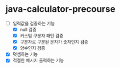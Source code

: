 # java-calculator-precourse

- [ ] 입력값을 검증하는 기능
  - [x] null 검증
  - [x] 커스텀 구분자 패턴 검증
  - [x] 구분자로 구분된 문자가 숫자인지 검증
  - [x] 양수인지 검증
- [x] 덧셈하는 기능
- [x] 적절한 메시지 출력하는 기능
